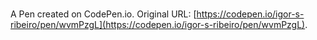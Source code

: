# 

A Pen created on CodePen.io. Original URL: [https://codepen.io/igor-s-ribeiro/pen/wvmPzgL](https://codepen.io/igor-s-ribeiro/pen/wvmPzgL).

